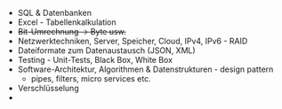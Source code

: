 * SQL & Datenbanken
* Excel - Tabellenkalkulation
* ~~Bit-Umrechnung -> Byte usw.~~
* Netzwerktechniken, Server, Speicher, Cloud, IPv4, IPv6 - RAID
* Dateiformate zum Datenaustausch (JSON, XML)
* Testing - Unit-Tests, Black Box, White Box
* Software-Architektur, Algorithmen & Datenstrukturen - design pattern
	* pipes, filters, micro services etc.
* Verschlüsselung
* 
